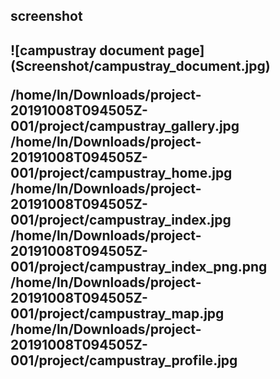 <h2>screenshot<h2>
![campustray document page](Screenshot/campustray_document.jpg)

/home/ln/Downloads/project-20191008T094505Z-001/project/campustray_gallery.jpg
/home/ln/Downloads/project-20191008T094505Z-001/project/campustray_home.jpg
/home/ln/Downloads/project-20191008T094505Z-001/project/campustray_index.jpg
/home/ln/Downloads/project-20191008T094505Z-001/project/campustray_index_png.png
/home/ln/Downloads/project-20191008T094505Z-001/project/campustray_map.jpg
/home/ln/Downloads/project-20191008T094505Z-001/project/campustray_profile.jpg
